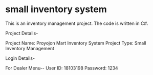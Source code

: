 # small inventory system

This is an inventory management project. The code is written in C#.

Project Details-

   Project Name: Proyojon Mart Inventory System
   Project Type: Small Inventory Management

Login Details-

   For Dealer Menu--
      User ID: 18103198
      Password: 1234
